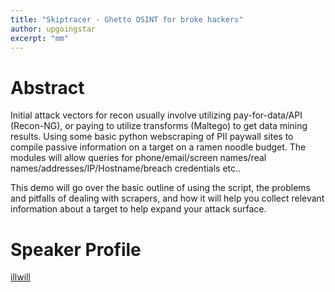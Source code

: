 ```yaml
---
title: "Skiptracer - Ghetto OSINT for broke hackers"
author: upgoingstar
excerpt: "mm"
---
```

# Abstract

Initial attack vectors for recon usually involve utilizing pay-for-data/API (Recon-NG), or paying to utilize transforms (Maltego) to get data mining results. Using some basic python webscraping of PII paywall sites to compile passive information on a target on a ramen noodle budget. The modules will allow queries for phone/email/screen names/real names/addresses/IP/Hostname/breach credentials etc.. 

This demo will go over the basic outline of using the script, the problems and pitfalls of dealing with scrapers, and how it will help you collect relevant information about a target to help expand your attack surface. 


# Speaker Profile

[illwill](https://twitter.com/username)